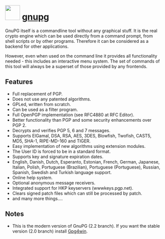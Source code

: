 # <img src="https://cdn.jsdelivr.net/gh/chocolatey/chocolatey-coreteampackages@901944b6fe60360ef2764c9fc53fe69dee99abd5/icons/gnupg.png" width="48" height="48"/> [gnupg](https://chocolatey.org/packages/gnupg-modern)

GnuPG itself is a commandline tool without any graphical stuff. It is the real
crypto engine which can be used directly from a command prompt, from shell
scripts or by other programs. Therefore it can be considered as a backend
for other applications.

However, even when used on the command line it provides all functionality
needed - this includes an interactive menu system. The set of commands
of this tool will always be a superset of those provided by any frontends.

## Features

- Full replacement of PGP.
- Does not use any patented algorithms.
- GPLed, written from scratch.
- Can be used as a filter program.
- Full OpenPGP implementation (see RFC4880 at RFC Editor).
- Better functionality than PGP and some security enhancements over PGP 2.
- Decrypts and verifies PGP 5, 6 and 7 messages.
- Supports ElGamal, DSA, RSA, AES, 3DES, Blowfish, Twofish, CAST5, MD5, SHA-1,
  RIPE-MD-160 and TIGER.
- Easy implementation of new algorithms using extension modules.
- The User ID is forced to be in a standard format.
- Supports key and signature expiration dates.
- English, Danish, Dutch, Esperanto, Estonian, French, German, Japanese,
  Italian, Polish, Portuguese (Brazilian), Portuguese (Portuguese), Russian,
  Spanish, Swedish and Turkish language support.
- Online help system.
- Optional anonymous message receivers.
- Integrated support for HKP keyservers (wwwkeys.pgp.net).
- Clears signed patch files which can still be processed by patch.
- and many more things….

## Notes

- This is the modern version of GnuPG (2.2 branch). If you want the stable
  version (2.0 branch) install [Gpg4win](https://chocolatey.org/packages/Gpg4win).
